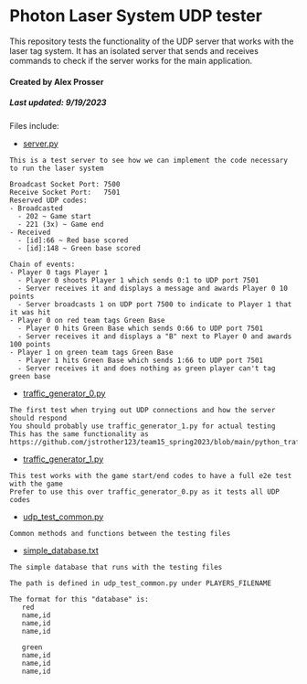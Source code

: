 # Photon Laser System UDP tester

This repository tests the functionality of the UDP server that works with the laser tag system. It has an isolated server that sends and receives commands to check if the server works for the main application.

#### Created by Alex Prosser
##### Last updated: 9/19/2023

Files include:
- [server.py](https://github.com/UARK-LaserByte/udp-tests/blob/main/server.py)
```
This is a test server to see how we can implement the code necessary to run the laser system

Broadcast Socket Port: 7500
Receive Socket Port:   7501
Reserved UDP codes:
- Broadcasted
  - 202 ~ Game start
  - 221 (3x) ~ Game end
- Received
  - [id]:66 ~ Red base scored
  - [id]:148 ~ Green base scored

Chain of events:
- Player 0 tags Player 1
  - Player 0 shoots Player 1 which sends 0:1 to UDP port 7501
  - Server receives it and displays a message and awards Player 0 10 points
  - Server broadcasts 1 on UDP port 7500 to indicate to Player 1 that it was hit
- Player 0 on red team tags Green Base
  - Player 0 hits Green Base which sends 0:66 to UDP port 7501
  - Server receives it and displays a "B" next to Player 0 and awards 100 points
- Player 1 on green team tags Green Base
  - Player 1 hits Green Base which sends 1:66 to UDP port 7501
  - Server receives it and does nothing as green player can't tag green base
```
- [traffic_generator_0.py](https://github.com/UARK-LaserByte/udp-tests/blob/main/traffic_generator_0.py)
```
The first test when trying out UDP connections and how the server should respond
You should probably use traffic_generator_1.py for actual testing
This has the same functionality as https://github.com/jstrother123/team15_spring2023/blob/main/python_trafficgenarator.py
```
- [traffic_generator_1.py](https://github.com/UARK-LaserByte/udp-tests/blob/main/traffic_generator_1.py)
```
This test works with the game start/end codes to have a full e2e test with the game
Prefer to use this over traffic_generator_0.py as it tests all UDP codes
```
- [udp_test_common.py](https://github.com/UARK-LaserByte/udp-tests/blob/main/udp_test_common.py)
```
Common methods and functions between the testing files
```
- [simple_database.txt](https://github.com/UARK-LaserByte/udp-tests/blob/main/simple_database.txt)
```
The simple database that runs with the testing files

The path is defined in udp_test_common.py under PLAYERS_FILENAME

The format for this "database" is:
   red
   name,id
   name,id
   name,id

   green
   name,id
   name,id
   name,id
```